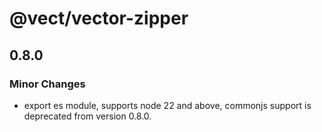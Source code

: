# @vect/vector-zipper

## 0.8.0

### Minor Changes

- export es module, supports node 22 and above, commonjs support is deprecated from version 0.8.0.
